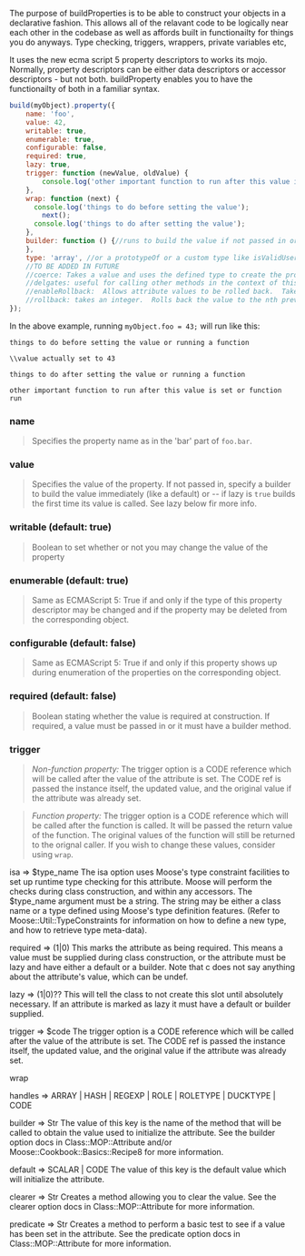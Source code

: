 The purpose of buildProperties is to be able to construct your objects in a declarative fashion.  This allows all of the relavant code to be logically near each other in the codebase as well as affords built in functionailty for things you do anyways.  Type checking, triggers, wrappers, private variables etc,

It uses the new ecma script 5 property descriptors to works its mojo.  Normally, property descriptors can be either data descriptors or accessor descriptors - but not both.  buildProperty enables you to have the functionailty of both in a familiar syntax.

```javascript
build(myObject).property({
	name: 'foo',
	value: 42,
	writable: true,
	enumerable: true,
	configurable: false,
	required: true,
	lazy: true,
	trigger: function (newValue, oldValue) {
		console.log('other important function to run after this value is set');
	},
	wrap: function (next) {
	  console.log('things to do before setting the value');
		next();
	  console.log('things to do after setting the value');
	},
	builder: function () {//runs to build the value if not passed in or, if lazy, on initial get
	},
	type: 'array', //or a prototypeOf or a custom type like isValidUser
	//TO BE ADDED IN FUTURE
	//coerce: Takes a value and uses the defined type to create the property.  for example, pass in the user ID, but have it auto and build the user object and store that in the property
	//delgates: useful for calling other methods in the context of this attribute
	//enableRollback:  Allows attribute values to be rolled back.  Takes integer (0++).  Zero means no rollback.  Keeps history up to value given. keyword 'forever' keeps indefinate history until you run out of memory...
	//rollback: takes an integer.  Rolls back the value to the nth previous version.  Fails if version doesn't exist.  enableRollback must be true.  Rollbacks will be wrapped and trigger.  Not available for functions.
});
```	  

In the above example, running `myObject.foo = 43;` will run like this:

```
things to do before setting the value or running a function

\\value actually set to 43

things to do after setting the value or running a function

other important function to run after this value is set or function run
```

### name
>Specifies the property name as in the 'bar' part of `foo.bar`.

### value
>Specifies the value of the property.  If not passed in, specify a builder to build the value immediately (like a default) or -- if lazy is `true` builds the first time its value is called.  See lazy below fir more info. 

### writable (default: true)
> Boolean to set whether or not you may change the value of the property

### enumerable (default: true)
> Same as ECMAScript 5: True if and only if the type of this property descriptor may be changed and if the property may be deleted from the corresponding object.

### configurable (default: false)
> Same as ECMAScript 5: True if and only if this property shows up during enumeration of the properties on the corresponding object.

### required (default: false)
> Boolean stating whether the value is required at construction.  If required, a value must be passed in or it must have a builder method.

### trigger
> _Non-function property:_ The trigger option is a CODE reference which will be called after the value of the attribute is set. The CODE ref is passed the instance itself, the updated value, and the original value if the attribute was already set.


> _Function property:_ The trigger option is a CODE reference which will be called after the function is called.  It will be passed the return value of the function. The original values of the function will still be returned to the orignal caller.  If you wish to change these values, consider using `wrap`.

isa => $type_name
The isa option uses Moose's type constraint facilities to set up runtime type checking for this attribute. Moose will perform the checks during class construction, and within any accessors. The $type_name argument must be a string. The string may be either a class name or a type defined using Moose's type definition features. (Refer to Moose::Util::TypeConstraints for information on how to define a new type, and how to retrieve type meta-data).

required => (1|0)
This marks the attribute as being required. This means a value must be supplied during class construction, or the attribute must be lazy and have either a default or a builder. Note that c<required> does not say anything about the attribute's value, which can be undef.


lazy => (1|0)??
This will tell the class to not create this slot until absolutely necessary. If an attribute is marked as lazy it must have a default or builder supplied.

trigger => $code
The trigger option is a CODE reference which will be called after the value of the attribute is set. The CODE ref is passed the instance itself, the updated value, and the original value if the attribute was already set.

wrap

handles => ARRAY | HASH | REGEXP | ROLE | ROLETYPE | DUCKTYPE | CODE

builder => Str
The value of this key is the name of the method that will be called to obtain the value used to initialize the attribute. See the builder option docs in Class::MOP::Attribute and/or Moose::Cookbook::Basics::Recipe8 for more information.

default => SCALAR | CODE
The value of this key is the default value which will initialize the attribute.


clearer => Str
Creates a method allowing you to clear the value. See the clearer option docs in Class::MOP::Attribute for more information.

predicate => Str
Creates a method to perform a basic test to see if a value has been set in the attribute. See the predicate option docs in Class::MOP::Attribute for more information.


